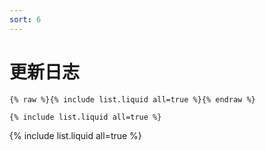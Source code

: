 ```yaml
---
sort: 6
---
```


# 更新日志

```
{% raw %}{% include list.liquid all=true %}{% endraw %}

{% include list.liquid all=true %}
```

{% include list.liquid all=true %}

